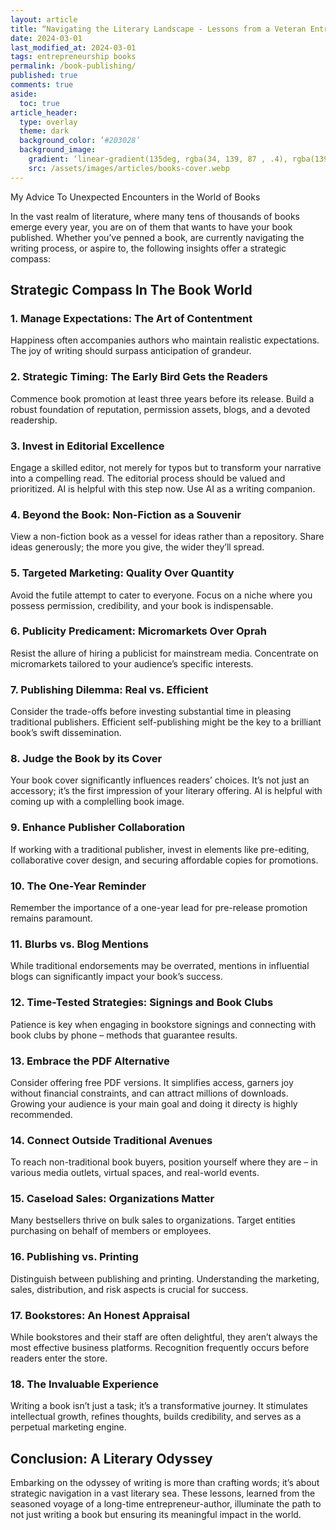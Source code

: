 ```yaml
---
layout: article
title: “Navigating the Literary Landscape - Lessons from a Veteran Entrepreneur-Author”
date: 2024-03-01
last_modified_at: 2024-03-01
tags: entrepreneurship books
permalink: /book-publishing/
published: true
comments: true
aside:
  toc: true
article_header:
  type: overlay
  theme: dark
  background_color: ’#203028’
  background_image:
    gradient: ‘linear-gradient(135deg, rgba(34, 139, 87 , .4), rgba(139, 34, 139, .4))’
    src: /assets/images/articles/books-cover.webp
---
```

My Advice To Unexpected Encounters in the World of Books
<!--more--> 

In the vast realm of literature, where many tens of thousands of books emerge every year, you are on of them that wants to have your book published. Whether you’ve penned a book, are currently navigating the writing process, or aspire to, the following insights offer a strategic compass:

## Strategic Compass In The Book World

### 1. Manage Expectations: The Art of Contentment

Happiness often accompanies authors who maintain realistic expectations. The joy of writing should surpass anticipation of grandeur.

### 2. Strategic Timing: The Early Bird Gets the Readers

Commence book promotion at least three years before its release. Build a robust foundation of reputation, permission assets, blogs, and a devoted readership.

### 3. Invest in Editorial Excellence

Engage a skilled editor, not merely for typos but to transform your narrative into a compelling read. The editorial process should be valued and prioritized. AI is helpful with this step now. Use AI as a writing companion.

### 4. Beyond the Book: Non-Fiction as a Souvenir

View a non-fiction book as a vessel for ideas rather than a repository. Share ideas generously; the more you give, the wider they’ll spread.

### 5. Targeted Marketing: Quality Over Quantity

Avoid the futile attempt to cater to everyone. Focus on a niche where you possess permission, credibility, and your book is indispensable.

### 6. Publicity Predicament: Micromarkets Over Oprah

Resist the allure of hiring a publicist for mainstream media. Concentrate on micromarkets tailored to your audience’s specific interests.

### 7. Publishing Dilemma: Real vs. Efficient

Consider the trade-offs before investing substantial time in pleasing traditional publishers. Efficient self-publishing might be the key to a brilliant book’s swift dissemination.

### 8. Judge the Book by its Cover

Your book cover significantly influences readers’ choices. It’s not just an accessory; it’s the first impression of your literary offering. AI is helpful with coming up with a complelling book image.

### 9. Enhance Publisher Collaboration

If working with a traditional publisher, invest in elements like pre-editing, collaborative cover design, and securing affordable copies for promotions.

### 10. The One-Year Reminder

Remember the importance of a one-year lead for pre-release promotion remains paramount.

### 11. Blurbs vs. Blog Mentions

While traditional endorsements may be overrated, mentions in influential blogs can significantly impact your book’s success.

### 12. Time-Tested Strategies: Signings and Book Clubs

Patience is key when engaging in bookstore signings and connecting with book clubs by phone – methods that guarantee results.

### 13. Embrace the PDF Alternative

Consider offering free PDF versions. It simplifies access, garners joy without financial constraints, and can attract millions of downloads. Growing your audience is your main goal and doing it directy is highly recommended.

### 14. Connect Outside Traditional Avenues

To reach non-traditional book buyers, position yourself where they are – in various media outlets, virtual spaces, and real-world events.

### 15. Caseload Sales: Organizations Matter

Many bestsellers thrive on bulk sales to organizations. Target entities purchasing on behalf of members or employees.

### 16. Publishing vs. Printing

Distinguish between publishing and printing. Understanding the marketing, sales, distribution, and risk aspects is crucial for success.

### 17. Bookstores: An Honest Appraisal

While bookstores and their staff are often delightful, they aren’t always the most effective business platforms. Recognition frequently occurs before readers enter the store.

### 18. The Invaluable Experience

Writing a book isn’t just a task; it’s a transformative journey. It stimulates intellectual growth, refines thoughts, builds credibility, and serves as a perpetual marketing engine.

## Conclusion: A Literary Odyssey

Embarking on the odyssey of writing is more than crafting words; it’s about strategic navigation in a vast literary sea. These lessons, learned from the seasoned voyage of a long-time entrepreneur-author, illuminate the path to not just writing a book but ensuring its meaningful impact in the world.